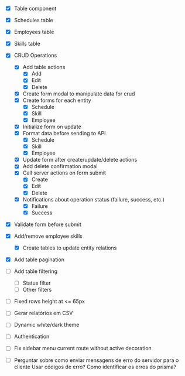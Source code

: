 - [x] Table component
- [x] Schedules table
- [x] Employees table
- [x] Skills table
- [x] CRUD Operations
  - [x] Add table actions
    - [x] Add
    - [x] Edit
    - [x] Delete
  - [x] Create form modal to manipulate data for crud
  - [x] Create forms for each entity
    - [x] Schedule
    - [x] Skill
    - [x] Employee
  - [x] Initialize form on update
  - [x] Format data before sending to API
    - [x] Schedule
    - [x] Skill
    - [x] Employee
  - [x] Update form after create/update/delete actions
  - [x] Add delete confirmation modal
  - [x] Call server actions on form submit
    - [x] Create
    - [x] Edit
    - [x] Delete
  - [x] Notifications about operation status (failure, success, etc.)
    - [x] Failure
    - [x] Success
- [x] Validate form before submit
- [x] Add/remove employee skills
  - [x] Create tables to update entity relations
- [x] Add table pagination
- [ ] Add table filtering
  - [ ] Status filter
  - [ ] Other filters
- [ ] Fixed rows height at <= 65px
- [ ] Gerar relatórios em CSV
- [ ] Dynamic white/dark theme
- [ ] Authentication
- [ ] Fix sidebar menu current route without active decoration

- [ ] Perguntar sobre como enviar mensagens de erro do servidor para o cliente
Usar códigos de erro?
Como identificar os erros do prisma?
